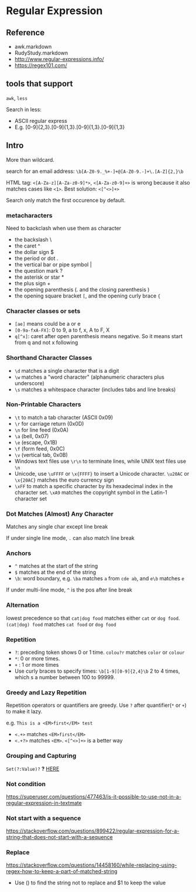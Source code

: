 # Regular Expression

## Reference

- awk.markdown
- RudyStudy.markdown
- <http://www.regular-expressions.info/>
- <https://regex101.com/>

## tools that support

`awk`, `less`

Search in less:

- ASCII regular express
- E.g. [0-9]{2,3}\.[0-9]{1,3}\.[0-9]{1,3}\.[0-9]{1,3}

## Intro

More than wildcard.

search for an email address: `\b[A-Z0-9._%+-]+@[A-Z0-9.-]+\.[A-Z]{2,}\b`

HTML tag: `<[A-Za-z][A-Za-z0-9]*>`, `<[A-Za-z0-9]+>` is wrong because it also matches cases like `<1>`. Best solution: `<[^<>]+>`

Search only match the first occurence by default.

### metacharacters

Need to backclash when use them as character

- the backslash \
- the caret ^
- the dollar sign $
- the period or dot .
- the vertical bar or pipe symbol |
- the question mark ?
- the asterisk or star *
- the plus sign +
- the opening parenthesis (. and the closing parenthesis )
- the opening square bracket `[`, and the opening curly brace `{`

### Character classes or sets

- `[ae]` means could be a or e
- `[0-9a-fxA-FX]`: 0 to 9, a to f, x, A to F, X
- `q[^x]`: caret after open parenthesis means negative. So it means start from q and not x following

### Shorthand Character Classes

- `\d` matches a single character that is a digit
- `\w` matches a "word character" (alphanumeric characters plus underscore)
- `\s` matches a whitespace character (includes tabs and line breaks)

### Non-Printable Characters

- `\t` to match a tab character (ASCII 0x09)
- `\r` for carriage return (0x0D)
- `\n` for line feed (0x0A)
- `\a` (bell, 0x07)
- `\e` (escape, 0x1B)
- `\f` (form feed, 0x0C)
- `\v` (vertical tab, 0x0B)
- Windows text files use `\r\n` to terminate lines, while UNIX text files use `\n`
- Unicode, use `\uFFFF` or `\x{FFFF}` to insert a Unicode character. `\u20AC` or `\x{20AC}` matches the euro currency sign
- `\xFF` to match a specific character by its hexadecimal index in the character set. `\xA9` matches the copyright symbol in the Latin-1 character set

### Dot Matches (Almost) Any Character

Matches any single char except line break

If under single line mode, `.` can also match line break

### Anchors

- `^` matches at the start of the string
- `$` matches at the end of the string
- `\b`: word boundary, e.g. `\ba` matches `a` from `cde ab`, and `e\b` matches `e`

If under multi-line mode, `^` is the pos after line break

### Alternation

lowest precedence so that `cat|dog food` matches either `cat` or `dog food`. `(cat|dog) food` matches `cat food` or `dog food`

### Repetition

- `?`: preceding token shows 0 or 1 time. `colou?r` matches `color` or `colour`
- `*`: 0 or more times.
- `+` : 1 or more times
- Use curly braces to specify times: `\b[1-9][0-9]{2,4}\b` 2 to 4 times, which s a number between 100 to 99999.

### Greedy and Lazy Repetition

Repetition operators or quantifiers are greedy. Use `?` after quantifier(`*` or `+`) to make it lazy.

e.g. `This is a <EM>first</EM> test`

- `<.+>` matches `<EM>first</EM>`
- `<.+?>` matches `<EM>`. `<[^<>]+>` is a better way

### Grouping and Capturing

`Set(?:Value)?` **?**
[HERE](http://www.regular-expressions.info/quickstart.html)

### Not condition

<https://superuser.com/questions/477463/is-it-possible-to-use-not-in-a-regular-expression-in-textmate>

### Not start with a sequence

<https://stackoverflow.com/questions/899422/regular-expression-for-a-string-that-does-not-start-with-a-sequence>

### Replace

<https://stackoverflow.com/questions/14458160/while-replacing-using-regex-how-to-keep-a-part-of-matched-string>

- Use () to find the string not to replace and $1 to keep the value
